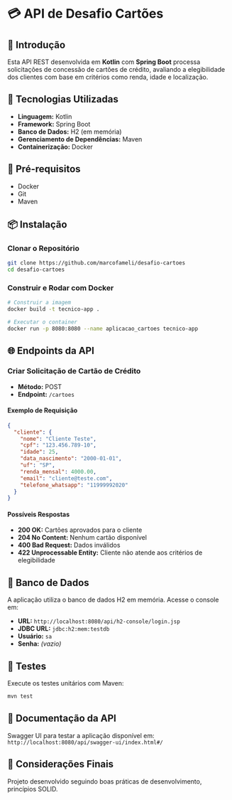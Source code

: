 # 💳 API de Desafio Cartões

## 📝 Introdução

Esta API REST desenvolvida em **Kotlin** com **Spring Boot** processa solicitações de concessão de cartões de crédito, avaliando a elegibilidade dos clientes com base em critérios como renda, idade e localização.

## 🚀 Tecnologias Utilizadas

- **Linguagem:** Kotlin
- **Framework:** Spring Boot
- **Banco de Dados:** H2 (em memória)
- **Gerenciamento de Dependências:** Maven
- **Containerização:** Docker

## 🔧 Pré-requisitos

- Docker
- Git
- Maven

## 📦 Instalação

### Clonar o Repositório

```sh
git clone https://github.com/marcofameli/desafio-cartoes
cd desafio-cartoes
```

### Construir e Rodar com Docker

```sh
# Construir a imagem
docker build -t tecnico-app .

# Executar o container
docker run -p 8080:8080 --name aplicacao_cartoes tecnico-app
```

## 🌐 Endpoints da API

### Criar Solicitação de Cartão de Crédito

- **Método:** POST
- **Endpoint:** `/cartoes`

#### Exemplo de Requisição

```json
{
  "cliente": {
    "nome": "Cliente Teste",
    "cpf": "123.456.789-10",
    "idade": 25,
    "data_nascimento": "2000-01-01",
    "uf": "SP",
    "renda_mensal": 4000.00,
    "email": "cliente@teste.com",
    "telefone_whatsapp": "11999992020"
  }
}
```

#### Possíveis Respostas

- **200 OK:** Cartões aprovados para o cliente
- **204 No Content:** Nenhum cartão disponível
- **400 Bad Request:** Dados inválidos
- **422 Unprocessable Entity:** Cliente não atende aos critérios de elegibilidade

## 💾 Banco de Dados

A aplicação utiliza o banco de dados H2 em memória. Acesse o console em:

- **URL:** `http://localhost:8080/api/h2-console/login.jsp`
- **JDBC URL:** `jdbc:h2:mem:testdb`
- **Usuário:** `sa`
- **Senha:** *(vazio)*

## 🧪 Testes

Execute os testes unitários com Maven:

```sh
mvn test
```

## 📍 Documentação da API

Swagger UI para testar a aplicação disponível em:
`http://localhost:8080/api/swagger-ui/index.html#/`


## 🚀 Considerações Finais

Projeto desenvolvido seguindo boas práticas de desenvolvimento, princípios SOLID.
